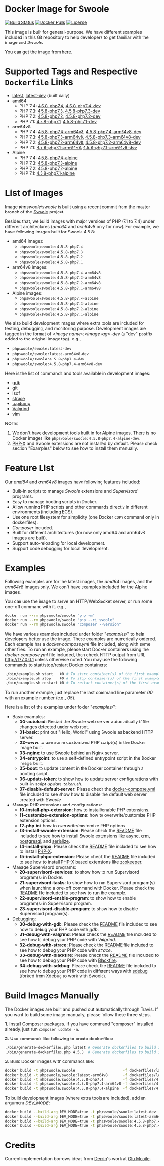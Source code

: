 # Docker Image for Swoole

[![Build Status](https://travis-ci.org/swoole/docker-swoole.svg?branch=master)](https://travis-ci.org/swoole/docker-swoole)
[![Docker Pulls](https://img.shields.io/docker/pulls/phpswoole/swoole.svg)](https://hub.docker.com/r/phpswoole/swoole)
[![License](https://img.shields.io/badge/license-apache2-blue.svg)](https://github.com/swoole/docker-swoole/blob/master/LICENSE)

This image is built for general-purpose. We have different examples included in this Git repository to help developers
to get familiar with the image and _Swoole_.

You can get the image from [here](https://hub.docker.com/r/phpswoole/swoole).

# Supported Tags and Respective `Dockerfile` Links

* [latest](https://github.com/swoole/docker-swoole/blob/master/dockerfiles/latest/amd64/php7.4/Dockerfile), [latest-dev](https://github.com/swoole/docker-swoole/blob/master/dockerfiles/latest/amd64/php7.4/Dockerfile) (built daily)
* amd64
    * PHP 7.4: [4.5.8-php7.4](https://github.com/swoole/docker-swoole/blob/master/dockerfiles/4.5.8/amd64/php7.4/Dockerfile), [4.5.8-php7.4-dev](https://github.com/swoole/docker-swoole/blob/master/dockerfiles/4.5.8/amd64/php7.4/Dockerfile)
    * PHP 7.3: [4.5.8-php7.3](https://github.com/swoole/docker-swoole/blob/master/dockerfiles/4.5.8/amd64/php7.3/Dockerfile), [4.5.8-php7.3-dev](https://github.com/swoole/docker-swoole/blob/master/dockerfiles/4.5.8/amd64/php7.3/Dockerfile)
    * PHP 7.2: [4.5.8-php7.2](https://github.com/swoole/docker-swoole/blob/master/dockerfiles/4.5.8/amd64/php7.2/Dockerfile), [4.5.8-php7.2-dev](https://github.com/swoole/docker-swoole/blob/master/dockerfiles/4.5.8/amd64/php7.2/Dockerfile)
    * PHP 7.1: [4.5.8-php7.1](https://github.com/swoole/docker-swoole/blob/master/dockerfiles/4.5.8/amd64/php7.1/Dockerfile), [4.5.8-php7.1-dev](https://github.com/swoole/docker-swoole/blob/master/dockerfiles/4.5.8/amd64/php7.1/Dockerfile)
* arm64v8
    * PHP 7.4: [4.5.8-php7.4-arm64v8](https://github.com/swoole/docker-swoole/blob/master/dockerfiles/4.5.8/arm64v8/php7.4/Dockerfile), [4.5.8-php7.4-arm64v8-dev](https://github.com/swoole/docker-swoole/blob/master/dockerfiles/4.5.8/arm64v8/php7.4/Dockerfile)
    * PHP 7.3: [4.5.8-php7.3-arm64v8](https://github.com/swoole/docker-swoole/blob/master/dockerfiles/4.5.8/arm64v8/php7.3/Dockerfile), [4.5.8-php7.3-arm64v8-dev](https://github.com/swoole/docker-swoole/blob/master/dockerfiles/4.5.8/arm64v8/php7.3/Dockerfile)
    * PHP 7.2: [4.5.8-php7.2-arm64v8](https://github.com/swoole/docker-swoole/blob/master/dockerfiles/4.5.8/arm64v8/php7.2/Dockerfile), [4.5.8-php7.2-arm64v8-dev](https://github.com/swoole/docker-swoole/blob/master/dockerfiles/4.5.8/arm64v8/php7.2/Dockerfile)
    * PHP 7.1: [4.5.8-php7.1-arm64v8](https://github.com/swoole/docker-swoole/blob/master/dockerfiles/4.5.8/arm64v8/php7.1/Dockerfile), [4.5.8-php7.1-arm64v8-dev](https://github.com/swoole/docker-swoole/blob/master/dockerfiles/4.5.8/arm64v8/php7.1/Dockerfile)
* Alpine
    * PHP 7.4: [4.5.8-php7.4-alpine](https://github.com/swoole/docker-swoole/blob/master/dockerfiles/4.5.8/alpine/php7.4/Dockerfile)
    * PHP 7.3: [4.5.8-php7.3-alpine](https://github.com/swoole/docker-swoole/blob/master/dockerfiles/4.5.8/alpine/php7.3/Dockerfile)
    * PHP 7.2: [4.5.8-php7.2-alpine](https://github.com/swoole/docker-swoole/blob/master/dockerfiles/4.5.8/alpine/php7.2/Dockerfile)
    * PHP 7.1: [4.5.8-php7.1-alpine](https://github.com/swoole/docker-swoole/blob/master/dockerfiles/4.5.8/alpine/php7.1/Dockerfile)

# List of Images

Image _phpswoole/swoole_ is built using a recent commit from the master branch of the [Swoole](https://github.com/swoole/swoole-src) project.

Besides that, we build images with major versions of PHP (7.1 to 7.4) under different architectures (_amd64_ and
_arm64v8_ only for now). For example, we have following images built for Swoole 4.5.8:

* amd64 images:
    * `phpswoole/swoole:4.5.8-php7.4`
    * `phpswoole/swoole:4.5.8-php7.3`
    * `phpswoole/swoole:4.5.8-php7.2`
    * `phpswoole/swoole:4.5.8-php7.1`
* arm64v8 images:
    * `phpswoole/swoole:4.5.8-php7.4-arm64v8`
    * `phpswoole/swoole:4.5.8-php7.3-arm64v8`
    * `phpswoole/swoole:4.5.8-php7.2-arm64v8`
    * `phpswoole/swoole:4.5.8-php7.1-arm64v8`
* Alpine images:
    * `phpswoole/swoole:4.5.8-php7.4-alpine`
    * `phpswoole/swoole:4.5.8-php7.3-alpine`
    * `phpswoole/swoole:4.5.8-php7.2-alpine`
    * `phpswoole/swoole:4.5.8-php7.1-alpine`

We also build development images where extra tools are included for testing, debugging, and monitoring purpose.
Development images are tagged in the format of _&lt;image name&gt;:&lt;image tag&gt;-dev_ (a "dev" postfix added to the
original image tag). e.g.,

* `phpswoole/swoole:latest-dev`
* `phpswoole/swoole:latest-arm64v8-dev`
* `phpswoole/swoole:4.5.8-php7.4-dev`
* `phpswoole/swoole:4.5.8-php7.4-arm64v8-dev`

Here is the list of commands and tools available in development images:

* [gdb](https://www.gnu.org/s/gdb)
* git
* lsof
* [strace](https://strace.io)
* [tcpdump](https://www.tcpdump.org)
* [Valgrind](http://www.valgrind.org)
* vim

NOTE:

1. We don't have development tools built in for Alpine images. There is no Docker images like `phpswoole/swoole:4.5.8-php7.4-alpine-dev`.
2. [PHP-X](https://github.com/swoole/phpx) and Swoole extensions are not installed by default. Please check section "Examples" below to see how to install them manually.

# Feature List

Our _amd64_ and _arm64v8_ images have following features included:

* Built-in scripts to manage _Swoole_ extensions and _Supervisord_ programs.
* Easy to manage booting scripts in Docker.
* Allow running PHP scripts and other commands directly in different environments (including ECS).
* Use one root filesystem for simplicity (one Docker `COPY` command only in dockerfiles).
* _Composer_ included.
* Built for different architectures (for now only amd64 and arm64v8 images are built).
* Support auto-reloading for local development.
* Support code debugging for local development.

# Examples

Following examples are for the latest images, the _amd64_ images, and the _arm64v8_ images only. We don't have examples
included for the Alpine images.

You can use the image to serve an HTTP/WebSocket server, or run some one-off command with it. e.g.,

```bash
docker run --rm phpswoole/swoole "php -m"
docker run --rm phpswoole/swoole "php --ri swoole"
docker run --rm phpswoole/swoole "composer --version"
```

We have various examples included under folder "_examples/_" to help developers better use the image. These examples are
numerically ordered. Each example has a _docker-compose.yml_ file included, along with some other files. To run an
example, please start Docker containers using the _docker-compose.yml_ file included, then check HTTP output from URL
http://127.0.0.1 unless otherwise noted. You may use the following commands to start/stop/restart Docker containers:

```bash
./bin/example.sh start   00 # To start container(s) of the first example.
./bin/example.sh stop    00 # To stop container(s) of the first example.
./bin/example.sh restart 00 # To restart container(s) of the first example.
```

To run another example, just replace the last command line parameter _00_ with an example number (e.g., _05_).

Here is a list of the examples under folder "_examples/_":

* Basic examples:
    * **00-autoload**: Restart the Swoole web server automatically if file changes detected under web root.
    * **01-basic**: print out "Hello, World!" using Swoole as backend HTTP server.
    * **02-www**: to use some customized PHP script(s) in the Docker image built.
    * **03-nginx**: to use Swoole behind an Nginx server.
    * **04-entrypoint**: to use a self-defined entrypoint script in the Docker image built.
    * **05-boot**: to update content in the Docker container through a booting script.
    * **06-update-token**: to show how to update server configurations with built-in script _update-token.sh_.
    * **07-disable-default-server**: Please check the [docker-compose.yml](https://github.com/swoole/docker-swoole/blob/master/examples/07-disable-default-server/docker-compose.yml) file included to see show how to disable the default web server created with _Swoole_.
* Manage PHP extensions and configurations:
    * **10-install-php-extension**: how to install/enable PHP extensions.
    * **11-customize-extension-options**: how to overwrite/customize PHP extension options.
    * **12-php.ini**: how to overwrite/customize PHP options.
    * **13-install-swoole-extension**: Please check the [README](https://github.com/swoole/docker-swoole/tree/master/examples/13-install-swoole-extension) file included to see how to install Swoole extensions like [async](https://github.com/swoole/ext-async), [orm](https://github.com/swoole/ext-orm), [postgresql](https://github.com/swoole/ext-postgresql), and [serialize](https://github.com/swoole/ext-serialize).
    * **14-install-phpx**: Please check the [README](https://github.com/swoole/docker-swoole/tree/master/examples/14-install-phpx) file included to see how to install [PHP-X](https://github.com/swoole/phpx).
    * **15-install-phpx-extension**: Please check the [README](https://github.com/swoole/docker-swoole/tree/master/examples/15-install-phpx-extension) file included to see how to install [PHP-X](https://github.com/swoole/phpx) based extensions like [zookeeper](https://github.com/swoole/ext-zookeeper).
* Manage Supervisord programs:
    * **20-supervisord-services**: to show how to run Supervisord program(s) in Docker.
    * **21-supervisord-tasks**: to show how to run Supervisord program(s) when launching a one-off command with Docker. Please check the [README](https://github.com/swoole/docker-swoole/tree/master/examples/21-supervisord-tasks) file included to see how to run the example.
    * **22-supervisord-enable-program**: to show how to enable program(s) in Supervisord program.
    * **23-supervisord-disable-program**: to show how to disable Supervisord program(s).
* Debugging:
    * **30-debug-with-gdb**: Please check the [README](https://github.com/swoole/docker-swoole/tree/master/examples/30-debug-with-gdb) file included to see how to debug your PHP code with _gdb_.
    * **31-debug-with-valgrind**: Please check the [README](https://github.com/swoole/docker-swoole/tree/master/examples/31-debug-with-valgrind) file included to see how to debug your PHP code with _Valgrind_.
    * **32-debug-with-strace**: Please check the [README](https://github.com/swoole/docker-swoole/tree/master/examples/32-debug-with-strace) file included to see how to debug your PHP code with _strace_.
    * **33-debug-with-blackfire**: Please check the [README](https://github.com/swoole/docker-swoole/tree/master/examples/33-debug-with-blackfire) file included to see how to debug your PHP code with [Blackfire](https://blackfire.io).
    * **34-debug-with-sdebug**: Please check the [README](https://github.com/swoole/docker-swoole/tree/master/examples/34-debug-with-sdebug) file included to see how to debug your PHP code in different ways with [sdebug](https://github.com/swoole/sdebug) (forked from Xdebug to work with Swoole).

# Build Images Manually

The Docker images are built and pushed out automatically through Travis. If you want to build some image manually, please
follow these three steps.

**1**. Install Composer packages. If you have command "composer" installed already, just run `composer update -n`.

**2**. Use commands like following to create dockerfiles:

```bash
./bin/generate-dockerfiles.php latest # Generate dockerfiles to build images from the master branch of Swoole.
./bin/generate-dockerfiles.php 4.5.8  # Generate dockerfiles to build images for Swoole 4.5.8.
```

**3**. Build Docker images with commands like:

```bash
docker build -t phpswoole/swoole                      -f dockerfiles/latest/amd64/php7.4/Dockerfile   .
docker build -t phpswoole/swoole:latest-arm64v8       -f dockerfiles/latest/arm64v8/php7.4/Dockerfile .
docker build -t phpswoole/swoole:4.5.8-php7.4         -f dockerfiles/4.5.8/amd64/php7.4/Dockerfile    .
docker build -t phpswoole/swoole:4.5.8-php7.4-arm64v8 -f dockerfiles/4.5.8/arm64v8/php7.4/Dockerfile  .
docker build -t phpswoole/swoole:4.5.8-php7.4-alpine  -f dockerfiles/4.5.8/alpine/php7.4/Dockerfile   .
```

To build development images (where extra tools are included), add an argument _DEV_MODE_:

```bash
docker build --build-arg DEV_MODE=true -t phpswoole/swoole:latest-dev               -f dockerfiles/latest/amd64/php7.4/Dockerfile   .
docker build --build-arg DEV_MODE=true -t phpswoole/swoole:latest-arm64v8-dev       -f dockerfiles/latest/arm64v8/php7.4/Dockerfile .
docker build --build-arg DEV_MODE=true -t phpswoole/swoole:4.5.8-php7.4-dev         -f dockerfiles/4.5.8/amd64/php7.4/Dockerfile    .
docker build --build-arg DEV_MODE=true -t phpswoole/swoole:4.5.8-php7.4-arm64v8-dev -f dockerfiles/4.5.8/arm64v8/php7.4/Dockerfile  .
```

# Credits

Current implementation borrows ideas from [Demin](https://github.com/deminy)'s work at [Glu Mobile](https://glu.com).
